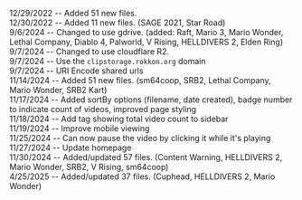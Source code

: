 12/29/2022 -- Added 51 new files.  
12/30/2022 -- Added 11 new files. (SAGE 2021, Star Road)  
9/6/2024 -- Changed to use gdrive. (added: Raft, Mario 3, Mario Wonder, Lethal Company, Diablo 4, Palworld, V Rising, HELLDIVERS 2, Elden Ring)  
9/7/2024 -- Changed to use cloudflare R2.  
9/7/2024 -- Use the `clipstorage.rokkon.org` domain  
9/7/2024 -- URI Encode shared urls  
11/14/2024 -- Added 51 new files. (sm64coop, SRB2, Lethal Company, Mario Wonder, SRB2 Kart)  
11/17/2024 -- Added sortBy options (filename, date created), badge number to indicate count of videos, improved page styling  
11/18/2024 -- Add tag showing total video count to sidebar  
11/19/2024 -- Improve mobile viewing  
11/25/2024 -- Can now pause the video by clicking it while it's playing  
11/27/2024 -- Update homepage  
11/30/2024 -- Added/updated 57 files. (Content Warning, HELLDIVERS 2, Mario Wonder, SRB2, V Rising, sm64coop)  
4/25/2025 -- Added/updated 37 files. (Cuphead, HELLDIVERS 2, Mario Wonder)  